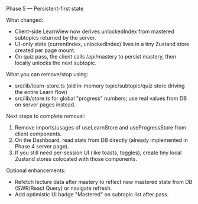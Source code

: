 Phase 5 — Persistent-first state

What changed:
- Client-side LearnView now derives unlockedIndex from mastered subtopics returned by the server.
- UI-only state (currentIndex, unlockedIndex) lives in a tiny Zustand store created per page mount.
- On quiz pass, the client calls /api/mastery to persist mastery, then locally unlocks the next subtopic.

What you can remove/stop using:
- src/lib/learn-store.ts (old in-memory topic/subtopic/quiz store driving the entire Learn flow)
- src/lib/store.ts for global "progress" numbers; use real values from DB on server pages instead.

Next steps to complete removal:
1) Remove imports/usages of useLearnStore and useProgressStore from client components.
2) On the Dashboard, read stats from DB directly (already implemented in Phase 4 server page).
3) If you still need per-session UI (like toasts, toggles), create tiny local Zustand stores colocated with those components.

Optional enhancements:
- Refetch lecture data after mastery to reflect new mastered state from DB (SWR/React Query) or navigate refresh.
- Add optimistic UI badge "Mastered" on subtopic list after pass.

